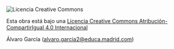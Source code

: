 ![Licencia Creative Commons](https://i.creativecommons.org/l/by-sa/4.0/88x31.png)

Esta obra está bajo una [Licencia Creative Commons Atribución-CompartirIgual 4.0 Internacional](http://creativecommons.org/licenses/by-sa/4.0/) 

Álvaro García (alvaro.garcia2@educa.madrid.com)






